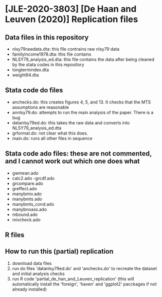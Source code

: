 # [JLE-2020-3803] [De Haan and Leuven (2020)] Replication files

Data files in this repository
----------------------------
 - nlsy79rawdata.dta: this file contrains raw nlsy79 data
 - familyincome1978.dta: this file contains 
 - NLSY79_analysis_ed.dta: this file contains the data after being cleaned by the stata codes in this repository
 - longtermindex.dta
 - weight94.dta
 
 
 Stata code do files
----------------------------
 - anchecks.do: this creates figures 4, 5, and 13. It checks that the MTS assumptions are reasonable
 - annlsy79.do: attempts to run the main analysis of the paper. There is a bug
 - datanlsy79ed.do: this takes the raw data and converts into NLSY79_analysis_ed.dta
 - grformat.do: not clear what this does. 
 - main.do: runs all other files in sequence
 
Stata code ado files: these are not commented, and I cannot work out which one does what
----------------------------
 - gwmean.ado
 - calc2.ado
  -grcdf.ado
 - grcompare.ado
 - greffect.ado
 - manybmiv.ado
 - manybmts.ado
 - manybmts_cond.ado
 - manybnoass.ado
 - mbound.ado
 - mivcheck.ado

R files
----------------------------

How to run this (partial) replication
----------------------------
1) download data files
2) run do files 'datanlsy79ed.do' and 'anchecks.do' to recreate the dataset and initial analysis checks
3) run R code 'partial_de_han_and_Leuven_replication' (this will automatically install the 'foreign', 'haven' and 'ggplot2' pacckages if not already installed)
 
